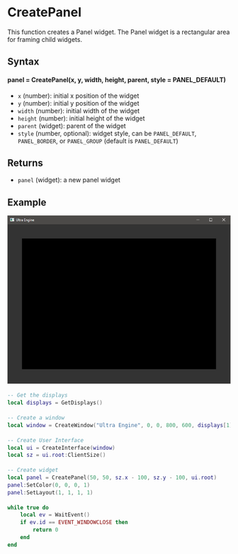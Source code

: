 # CreatePanel

This function creates a Panel widget. The Panel widget is a rectangular area for framing child widgets.

## Syntax

#### panel = **CreatePanel**(x, y, width, height, parent, style = PANEL_DEFAULT)

- `x` (number): initial x position of the widget
- `y` (number): initial y position of the widget
- `width` (number): initial width of the widget
- `height` (number): initial height of the widget
- `parent` (widget): parent of the widget
- `style` (number, optional): widget style, can be `PANEL_DEFAULT`, `PANEL_BORDER`, or `PANEL_GROUP` (default is `PANEL_DEFAULT`)

## Returns

- `panel` (widget): a new panel widget

## Example

![CreatePanel Example](https://github.com/Leadwerks/Documentation/raw/master/Images/CreatePanel.png)
```lua
-- Get the displays
local displays = GetDisplays()

-- Create a window
local window = CreateWindow("Ultra Engine", 0, 0, 800, 600, displays[1], WINDOW_TITLEBAR | WINDOW_RESIZABLE)

-- Create User Interface
local ui = CreateInterface(window)
local sz = ui.root:ClientSize()

-- Create widget
local panel = CreatePanel(50, 50, sz.x - 100, sz.y - 100, ui.root)
panel:SetColor(0, 0, 0, 1)
panel:SetLayout(1, 1, 1, 1)

while true do
    local ev = WaitEvent()
    if ev.id == EVENT_WINDOWCLOSE then
        return 0
    end
end
```